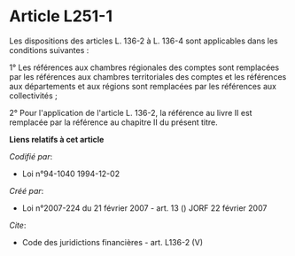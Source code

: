 # Article L251-1

Les dispositions des articles L. 136-2 à L. 136-4 sont applicables dans les conditions suivantes : 

1° Les références aux chambres régionales des comptes sont remplacées par les références aux chambres territoriales des
comptes et les références aux départements et aux régions sont remplacées par les références aux collectivités ; 

2° Pour l'application de l'article L. 136-2, la référence au livre II est remplacée par la référence au chapitre II du
présent titre.

**Liens relatifs à cet article**

_Codifié par_:

  - Loi n°94-1040 1994-12-02

_Créé par_:

  - Loi n°2007-224 du 21 février 2007 - art. 13 () JORF 22 février 2007

_Cite_:

  - Code des juridictions financières - art. L136-2 (V)
